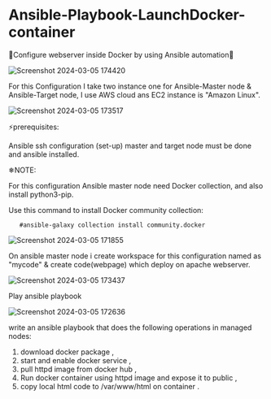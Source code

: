 # Ansible-Playbook-LaunchDocker-container

🌟Configure webserver inside Docker by using Ansible automation🌟

![Screenshot 2024-03-05 174420](https://github.com/Pratikshinde55/Ansible-Playbook-LaunchDocker-container/assets/145910708/8d1dccb8-16de-4aa8-aba6-6a13e5c78993)


For this Configuration I take two instance one for Ansible-Master node & Ansible-Target node, I use AWS cloud ans EC2 instance is "Amazon Linux".

![Screenshot 2024-03-05 173517](https://github.com/Pratikshinde55/Ansible-Playbook-LaunchDocker-container/assets/145910708/7497cd99-984b-4f13-a0d6-f79eb1787b74)


⚡prerequisites:

   Ansible ssh configuration (set-up) master and target node must be done and ansible installed.
   
❄NOTE:

For this configuration Ansible master node need Docker collection, and also install python3-pip.

Use this command to install Docker community collection:


       #ansible-galaxy collection install community.docker

![Screenshot 2024-03-05 171855](https://github.com/Pratikshinde55/Ansible-Playbook-LaunchDocker-container/assets/145910708/4ef212b5-59dd-4dd7-bf5a-b9ee542aa78d)

On ansible master node i create workspace for this configuration named as "mycode" & create code(webpage) which deploy on apache webserver.

![Screenshot 2024-03-05 173437](https://github.com/Pratikshinde55/Ansible-Playbook-LaunchDocker-container/assets/145910708/1e002af3-07d2-4a67-bcf5-c2ac69edbbc7)



Play ansible playbook 

![Screenshot 2024-03-05 172636](https://github.com/Pratikshinde55/Ansible-Playbook-LaunchDocker-container/assets/145910708/e6d5cf8c-a116-4d96-943f-d6c3f94c4cc3)


write an ansible playbook that does the following operations in managed nodes:
1. download docker package ,
2. start and enable docker service , 
3. pull httpd image from docker hub ,
4.  Run docker container using httpd image and expose it to public ,
5. copy local html code to /var/www/html on container .

